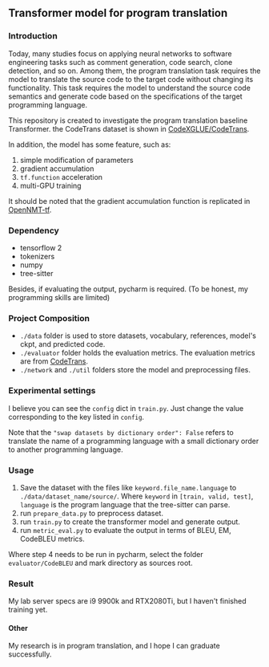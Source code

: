 ## Transformer model for program translation

### Introduction

Today, many studies focus on applying neural networks to software engineering tasks such as comment generation, code search, clone detection, and so on. Among them, the program translation task requires the model to translate the source code to the target code without changing its functionality. This task requires the model to understand the source code semantics and generate code based on the specifications of the target programming language.

This repository is created to investigate the program translation baseline Transformer. the CodeTrans dataset is shown in [CodeXGLUE/CodeTrans](https://github.com/microsoft/CodeXGLUE/tree/main/Code-Code/code-to-code-trans).

In addition, the model has some feature, such as:

1. simple modification of parameters
2. gradient accumulation
3. `tf.function` acceleration
4. multi-GPU training

It should be noted that the gradient accumulation function is replicated in [OpenNMT-tf](https://github.com/OpenNMT/OpenNMT-tf).



### Dependency

- tensorflow 2
- tokenizers
- numpy
- tree-sitter

Besides, if evaluating the output, pycharm is required. (To be honest, my programming skills are limited)

### Project Composition

- `./data` folder is used to store datasets, vocabulary, references, model's ckpt, and predicted code.
- `./evaluator` folder holds the evaluation metrics. The evaluation metrics are from [CodeTrans](https://github.com/microsoft/CodeXGLUE/tree/main/Code-Code/code-to-code-trans/evaluator).
- `./network` and `./util` folders store the model and preprocessing files.

### Experimental settings
I believe you can see the `config` dict in `train.py`. Just change the value corresponding to the key listed in `config`. 

Note that the `"swap datasets by dictionary order": False` refers to translate the name of a programming language with a small dictionary order to another programming language.

### Usage

1. Save the dataset with the files like `keyword.file_name.language` to `./data/dataset_name/source/`. Where `keyword` in `[train, valid, test]`, `language` is the program language that the tree-sitter can parse.
2. run `prepare_data.py` to preprocess dataset.
3. run `train.py` to create the transformer model and generate output.
4. run `metric_eval.py` to evaluate the output in terms of BLEU, EM, CodeBLEU metrics. 

Where step 4 needs to be run in pycharm, select the folder `evaluator/CodeBLEU` and mark directory as sources root.

### Result

My lab server specs are i9 9900k and RTX2080Ti, but I haven't finished training yet.

#### Other

My research is in program translation, and I hope I can graduate successfully.

